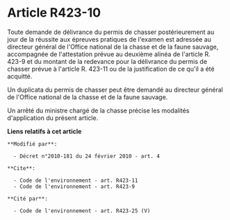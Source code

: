 # Article R423-10

Toute demande de délivrance du permis de chasser postérieurement au jour de la réussite aux épreuves pratiques de l'examen
est adressée au directeur général de l'Office national de la chasse et de la faune sauvage, accompagnée de l'attestation
prévue au deuxième alinéa de l'article R. 423-9 et du montant de la redevance pour la délivrance du permis de chasser prévue
à l'article R. 423-11 ou de la justification de ce qu'il a été acquitté. 

Un duplicata du permis de chasser peut être demandé au directeur général de l'Office national de la chasse et de la faune
sauvage. 

Un arrêté du ministre chargé de la chasse précise les modalités d'application du présent article.

**Liens relatifs à cet article**

	**Modifié par**:

	  - Décret n°2010-181 du 24 février 2010 - art. 4

	**Cite**:

	  - Code de l'environnement - art. R423-11
	  - Code de l'environnement - art. R423-9

	**Cité par**:

	  - Code de l'environnement - art. R423-25 (V)
